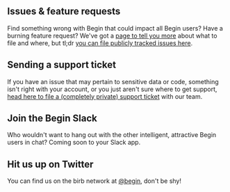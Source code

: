 ## Issues & feature requests

Find something wrong with Begin that could impact all Begin users? Have a burning feature request? We've got a [page to tell you more](/en/support/issues) about what to file and where, but tl;dr [you can file publicly tracked issues here](https://github.com/smallwins/begin-issues/issues/new/choose).


## Sending a support ticket

If you have an issue that may pertain to sensitive data or code, something isn't right with your account, or you just aren't sure where to get support, [head here to file a (completely private) support ticket](https://begin-help.zendesk.com/hc/en-us/requests/new) with our team.


## Join the Begin Slack

Who wouldn't want to hang out with the other intelligent, attractive Begin users in chat? Coming soon to your Slack app.


## Hit us up on Twitter

You can find us on the birb network at [@begin](https://twitter.com/begin), don't be shy!
